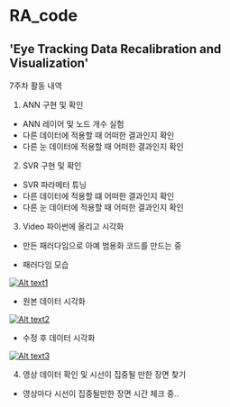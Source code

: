# RA_code

## 'Eye Tracking Data Recalibration and Visualization'  

7주차 활동 내역  

1. ANN 구현 및 확인  
* ANN 레이어 및 노드 개수 실험  
* 다른 데이터에 적용할 때 어떠한 결과인지 확인  
* 다른 눈 데이터에 적용할 때 어떠한 결과인지 확인  

2. SVR 구현 및 확인  
* SVR 파라메터 튜닝  
* 다른 데이터에 적용할 떄 어떠한 결과인지 확인  
* 다른 눈 데이터에 적용할 때 어떠한 결과인지 확인  

3. Video 파이썬에 올리고 시각화  
* 만든 패러다임으로 아예 범용화 코드를 만드는 중  

* 패러다임 모습

[![Alt text1](https://img.youtube.com/vi/ROtto1Jh6Bk/0.jpg)](https://www.youtube.com/watch?v=ROtto1Jh6Bk)  

* 원본 데이터 시각화

[![Alt text2](https://img.youtube.com/vi/xrPvZJagrxA/0.jpg)](https://www.youtube.com/watch?v=xrPvZJagrxA)  

* 수정 후 데이터 시각화

[![Alt text3](https://img.youtube.com/vi/husFOFL9-ts/0.jpg)](https://www.youtube.com/watch?v=husFOFL9-ts)  

4. 영상 데이터 확인 및 시선이 집중될 만한 장면 찾기 
* 영상마다 시선이 집중될만한 장면 시간 체크 중..  
